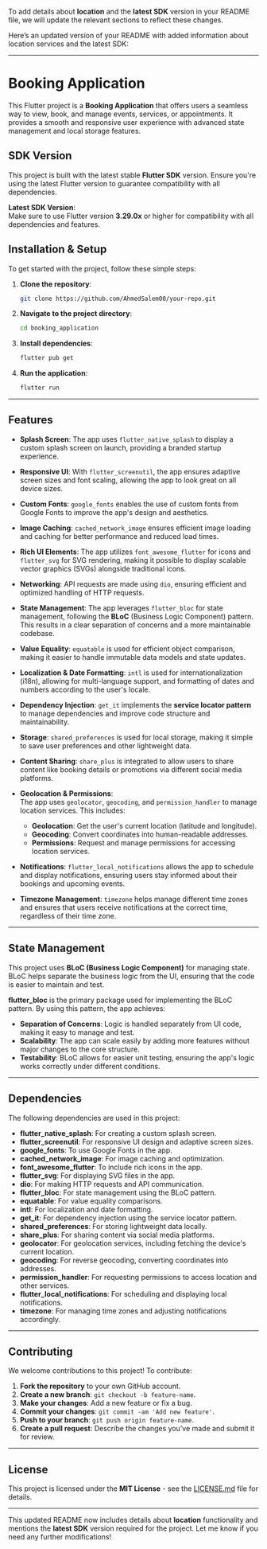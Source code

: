 To add details about **location** and the **latest SDK** version in your README file, we will update the relevant sections to reflect these changes.

Here’s an updated version of your README with added information about location services and the latest SDK:

---

# Booking Application

This Flutter project is a **Booking Application** that offers users a seamless way to view, book, and manage events, services, or appointments. It provides a smooth and responsive user experience with advanced state management and local storage features.

## SDK Version

This project is built with the latest stable **Flutter SDK** version. Ensure you're using the latest Flutter version to guarantee compatibility with all dependencies.

**Latest SDK Version**:  
Make sure to use Flutter version **3.29.0x** or higher for compatibility with all dependencies and features.

## Installation & Setup

To get started with the project, follow these simple steps:

1. **Clone the repository**:
   ```bash
   git clone https://github.com/AhmedSalem00/your-repo.git
   ```

2. **Navigate to the project directory**:
   ```bash
   cd booking_application
   ```

3. **Install dependencies**:
   ```bash
   flutter pub get
   ```

4. **Run the application**:
   ```bash
   flutter run
   ```

---

## Features

- **Splash Screen**: The app uses `flutter_native_splash` to display a custom splash screen on launch, providing a branded startup experience.
  
- **Responsive UI**: With `flutter_screenutil`, the app ensures adaptive screen sizes and font scaling, allowing the app to look great on all device sizes.

- **Custom Fonts**: `google_fonts` enables the use of custom fonts from Google Fonts to improve the app's design and aesthetics.

- **Image Caching**: `cached_network_image` ensures efficient image loading and caching for better performance and reduced load times.

- **Rich UI Elements**: The app utilizes `font_awesome_flutter` for icons and `flutter_svg` for SVG rendering, making it possible to display scalable vector graphics (SVGs) alongside traditional icons.

- **Networking**: API requests are made using `dio`, ensuring efficient and optimized handling of HTTP requests.

- **State Management**: The app leverages `flutter_bloc` for state management, following the **BLoC** (Business Logic Component) pattern. This results in a clear separation of concerns and a more maintainable codebase.

- **Value Equality**: `equatable` is used for efficient object comparison, making it easier to handle immutable data models and state updates.

- **Localization & Date Formatting**: `intl` is used for internationalization (i18n), allowing for multi-language support, and formatting of dates and numbers according to the user's locale.

- **Dependency Injection**: `get_it` implements the **service locator pattern** to manage dependencies and improve code structure and maintainability.

- **Storage**: `shared_preferences` is used for local storage, making it simple to save user preferences and other lightweight data.

- **Content Sharing**: `share_plus` is integrated to allow users to share content like booking details or promotions via different social media platforms.

- **Geolocation & Permissions**:  
   The app uses `geolocator`, `geocoding`, and `permission_handler` to manage location services. This includes:
   - **Geolocation**: Get the user's current location (latitude and longitude).
   - **Geocoding**: Convert coordinates into human-readable addresses.
   - **Permissions**: Request and manage permissions for accessing location services.

- **Notifications**: `flutter_local_notifications` allows the app to schedule and display notifications, ensuring users stay informed about their bookings and upcoming events.

- **Timezone Management**: `timezone` helps manage different time zones and ensures that users receive notifications at the correct time, regardless of their time zone.

---

## State Management

This project uses **BLoC (Business Logic Component)** for managing state. BLoC helps separate the business logic from the UI, ensuring that the code is easier to maintain and test.

**flutter_bloc** is the primary package used for implementing the BLoC pattern. By using this pattern, the app achieves:

- **Separation of Concerns**: Logic is handled separately from UI code, making it easy to manage and test.
- **Scalability**: The app can scale easily by adding more features without major changes to the core structure.
- **Testability**: BLoC allows for easier unit testing, ensuring the app's logic works correctly under different conditions.

---

## Dependencies

The following dependencies are used in this project:

- **flutter_native_splash**: For creating a custom splash screen.
- **flutter_screenutil**: For responsive UI design and adaptive screen sizes.
- **google_fonts**: To use Google Fonts in the app.
- **cached_network_image**: For image caching and optimization.
- **font_awesome_flutter**: To include rich icons in the app.
- **flutter_svg**: For displaying SVG files in the app.
- **dio**: For making HTTP requests and API communication.
- **flutter_bloc**: For state management using the BLoC pattern.
- **equatable**: For value equality comparisons.
- **intl**: For localization and date formatting.
- **get_it**: For dependency injection using the service locator pattern.
- **shared_preferences**: For storing lightweight data locally.
- **share_plus**: For sharing content via social media platforms.
- **geolocator**: For geolocation services, including fetching the device's current location.
- **geocoding**: For reverse geocoding, converting coordinates into addresses.
- **permission_handler**: For requesting permissions to access location and other services.
- **flutter_local_notifications**: For scheduling and displaying local notifications.
- **timezone**: For managing time zones and adjusting notifications accordingly.

---

## Contributing

We welcome contributions to this project! To contribute:

1. **Fork the repository** to your own GitHub account.
2. **Create a new branch**: `git checkout -b feature-name`.
3. **Make your changes**: Add a new feature or fix a bug.
4. **Commit your changes**: `git commit -am 'Add new feature'`.
5. **Push to your branch**: `git push origin feature-name`.
6. **Create a pull request**: Describe the changes you’ve made and submit it for review.

---

## License

This project is licensed under the **MIT License** - see the [LICENSE.md](LICENSE.md) file for details.

---

This updated README now includes details about **location** functionality and mentions the **latest SDK** version required for the project. Let me know if you need any further modifications!

